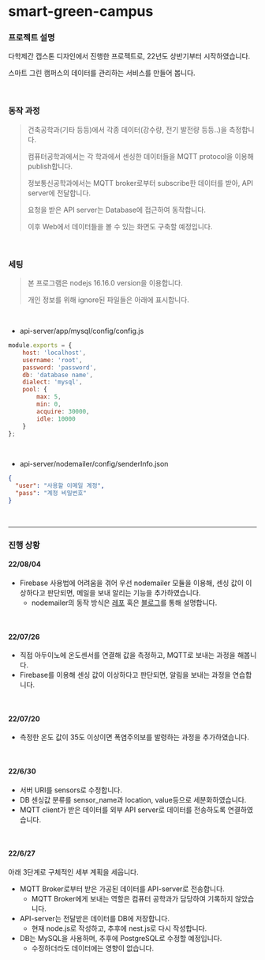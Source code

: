 # smart-green-campus
### 프로젝트 설명
다학제간 캡스톤 디자인에서 진행한 프로젝트로, 22년도 상반기부터 시작하였습니다.

스마트 그린 캠퍼스의 데이터를 관리하는 서비스를 만들어 봅니다.

<br/>

### 동작 과정
>  건축공학과(기타 등등)에서 각종 데이터(강수량, 전기 발전량 등등..)을 측정합니다.
>
> 컴퓨터공학과에서는 각 학과에서 센싱한 데이터들을 MQTT protocol을 이용해 publish합니다.
>
> 정보통신공학과에서는 MQTT broker로부터 subscribe한 데이터를 받아, API server에 전달합니다.
>
> 요청을 받은 API server는 Database에 접근하여 동작합니다.
>
> 이후 Web에서 데이터들을 볼 수 있는 화면도 구축할 예정입니다.

<br/>

### 세팅
> 본 프로그램은 nodejs 16.16.0 version을 이용합니다.
>
> 개인 정보를 위해 ignore된 파일들은 아래에 표시합니다.

<br/>

- api-server/app/mysql/config/config.js
```javascript
module.exports = {
    host: 'localhost',
    username: 'root',
    password: 'password',
    db: 'database name',
    dialect: 'mysql',
    pool: {
        max: 5,
        min: 0,
        acquire: 30000,
        idle: 10000
    }
};
```
<br/>

- api-server/nodemailer/config/senderInfo.json
```JSON
{
  "user": "사용할 이메일 계정",
  "pass": "계정 비밀번호"
}
```

<br/>

-----
### 진행 상황
#### 22/08/04
- Firebase 사용법에 어려움을 겪어 우선 nodemailer 모듈을 이용해, 센싱 값이 이상하다고 판단되면, 메일을 보내 알리는 기능을 추가하였습니다.
    - nodemailer의 동작 방식은 [레포](https://github.com/2dongyeop/node-mailer) 혹은 [블로그](https://velog.io/@dongvelop/NodeJs-nodemailer-%EB%AA%A8%EB%93%88-%EC%9D%B4%EC%9A%A9%ED%95%98%EA%B8%B0)를 통해 설명합니다.

<br/>

#### 22/07/26
- 직접 아두이노에 온도센서를 연결해 값을 측정하고, MQTT로 보내는 과정을 해봅니다.
- Firebase를 이용해 센싱 값이 이상하다고 판단되면, 알림을 보내는 과정을 연습합니다.


<br/>

#### 22/07/20
- 측정한 온도 값이 35도 이상이면 폭염주의보를 발령하는 과정을 추가하였습니다.

<br/>

#### 22/6/30
- 서버 URI를 sensors로 수정합니다.
- DB 센싱값 분류를 sensor_name과 location, value등으로 세분화하였습니다.
- MQTT client가 받은 데이터를 외부 API server로 데이터를 전송하도록 연결하였습니다.

<br/>

#### 22/6/27 
아래 3단계로 구체적인 세부 계획을 세웁니다.

- MQTT Broker로부터 받은 가공된 데이터를 API-server로 전송합니다.
    - MQTT Broker에게 보내는 역할은 컴퓨터 공학과가 담당하여 기록하지 않았습니다.
- API-server는 전달받은 데이터를 DB에 저장합니다.
    - 현재 node.js로 작성하고, 추후에 nest.js로 다시 작성합니다.
- DB는 MySQL을 사용하며, 추후에 PostgreSQL로 수정할 예정입니다.
    - 수정하더라도 데이터에는 영향이 없습니다.
